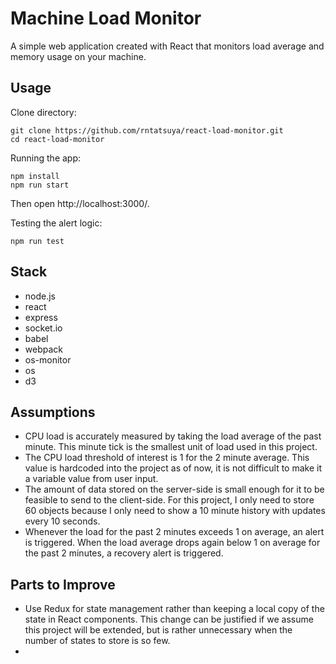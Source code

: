 # Machine Load Monitor

A simple web application created with React that monitors load average and memory usage on your machine.

## Usage
Clone directory:
```
git clone https://github.com/rntatsuya/react-load-monitor.git
cd react-load-monitor
``` 

Running the app:
```
npm install
npm run start
``` 
Then open http://localhost:3000/.

Testing the alert logic:
```
npm run test
``` 

## Stack
- node.js
- react
- express
- socket.io
- babel
- webpack
- os-monitor
- os
- d3

## Assumptions
- CPU load is accurately measured by taking the load average of the past minute. This minute tick is the smallest unit of load used in this project.
- The CPU load threshold of interest is 1 for the 2 minute average. This value is hardcoded into the project as of now, it is not difficult to make it a variable value from user input.
- The amount of data stored on the server-side is small enough for it to be feasible to send to the client-side. For this project, I only need to store 60 objects because I only need to show a 10 minute history with updates every 10 seconds.
-  Whenever the load for the past 2 minutes exceeds 1 on average, an alert is triggered. When the load average drops again below 1 on average for the past 2 minutes, a recovery alert is triggered. 

## Parts to Improve
- Use Redux for state management rather than keeping a local copy of the state in React components. This change can be justified if we assume this project will be extended, but is rather unnecessary when the number of states to store is so few. 
- 
